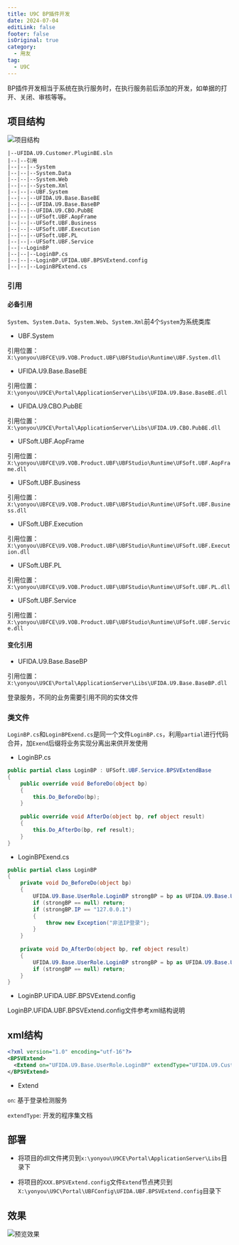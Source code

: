```yaml
---
title: U9C BP插件开发
date: 2024-07-04
editLink: false
footer: false
isOriginal: true
category:
  - 用友
tag:
  - U9C
---
```


BP插件开发相当于系统在执行服务时，在执行服务前后添加的开发，如单据的打开、关闭、审核等等。

## 项目结构

![项目结构](https://image.ilyl.life:8443/yonyou/u9c/plugin/bp/u9c-bp-plugin-code.png)

```
|--UFIDA.U9.Customer.PluginBE.sln
|--|--引用
|--|--|--System
|--|--|--System.Data
|--|--|--System.Web
|--|--|--System.Xml
|--|--|--UBF.System
|--|--|--UFIDA.U9.Base.BaseBE
|--|--|--UFIDA.U9.Base.BaseBP
|--|--|--UFIDA.U9.CBO.PubBE
|--|--|--UFSoft.UBF.AopFrame
|--|--|--UFSoft.UBF.Business
|--|--|--UFSoft.UBF.Execution
|--|--|--UFSoft.UBF.PL
|--|--|--UFSoft.UBF.Service
|--|--LoginBP
|--|--|--LoginBP.cs
|--|--|--LoginBP.UFIDA.UBF.BPSVExtend.config
|--|--|--LoginBPExtend.cs
```

### 引用

#### 必备引用

`System`、`System.Data`、`System.Web`、`System.Xml`前4个`System`为系统类库

- UBF.System

引用位置：`X:\yonyou\UBFCE\U9.VOB.Product.UBF\UBFStudio\Runtime\UBF.System.dll`

- UFIDA.U9.Base.BaseBE

引用位置：`X:\yonyou\U9CE\Portal\ApplicationServer\Libs\UFIDA.U9.Base.BaseBE.dll`

- UFIDA.U9.CBO.PubBE

引用位置：`X:\yonyou\U9CE\Portal\ApplicationServer\Libs\UFIDA.U9.CBO.PubBE.dll`

- UFSoft.UBF.AopFrame

引用位置：`X:\yonyou\UBFCE\U9.VOB.Product.UBF\UBFStudio\Runtime\UFSoft.UBF.AopFrame.dll`

- UFSoft.UBF.Business

引用位置：`X:\yonyou\UBFCE\U9.VOB.Product.UBF\UBFStudio\Runtime\UFSoft.UBF.Business.dll`

- UFSoft.UBF.Execution

引用位置：`X:\yonyou\UBFCE\U9.VOB.Product.UBF\UBFStudio\Runtime\UFSoft.UBF.Execution.dll`

- UFSoft.UBF.PL

引用位置：`X:\yonyou\UBFCE\U9.VOB.Product.UBF\UBFStudio\Runtime\UFSoft.UBF.PL.dll`

- UFSoft.UBF.Service

引用位置：`X:\yonyou\UBFCE\U9.VOB.Product.UBF\UBFStudio\Runtime\UFSoft.UBF.Service.dll`

#### 变化引用

- UFIDA.U9.Base.BaseBP

引用位置：`X:\yonyou\U9CE\Portal\ApplicationServer\Libs\UFIDA.U9.Base.BaseBP.dll`

登录服务，不同的业务需要引用不同的实体文件

### 类文件

`LoginBP.cs`和`LoginBPExend.cs`是同一个文件`LoginBP.cs`，利用`partial`进行代码合并，加`Exend`后缀将业务实现分离出来供开发使用

- LoginBP.cs

```cs
public partial class LoginBP : UFSoft.UBF.Service.BPSVExtendBase
{
    public override void BeforeDo(object bp)
    {
        this.Do_BeforeDo(bp);
    }
    
    public override void AfterDo(object bp, ref object result)
    {
        this.Do_AfterDo(bp, ref result);
    }
}
```

- LoginBPExend.cs

```cs
public partial class LoginBP
{
    private void Do_BeforeDo(object bp)
    {
        UFIDA.U9.Base.UserRole.LoginBP strongBP = bp as UFIDA.U9.Base.UserRole.LoginBP;                    
        if (strongBP == null) return;
        if (strongBP.IP == "127.0.0.1")
        {
            throw new Exception("非法IP登录");
        }
    }
    
    private void Do_AfterDo(object bp, ref object result)
    {
        UFIDA.U9.Base.UserRole.LoginBP strongBP = bp as UFIDA.U9.Base.UserRole.LoginBP;                    
        if (strongBP == null) return;       
    }
}
```

- LoginBP.UFIDA.UBF.BPSVExtend.config

LoginBP.UFIDA.UBF.BPSVExtend.config文件参考xml结构说明

## xml结构

```xml
<?xml version="1.0" encoding="utf-16"?>
<BPSVExtend>
  <Extend on="UFIDA.U9.Base.UserRole.LoginBP" extendType="UFIDA.U9.Customer.LoginPluginBP.LoginBP,UFIDA.U9.Customer.LoginPluginBP.dll" />
</BPSVExtend>
```

- Extend

`on`: 基于登录检测服务

`extendType`: 开发的程序集文档

## 部署

- 将项目的dll文件拷贝到`x:\yonyou\U9CE\Portal\ApplicationServer\Libs`目录下

- 将项目的`XXX.BPSVExtend.config`文件`Extend`节点拷贝到`X:\yonyou\U9C\Portal\UBFConfig\UFIDA.UBF.BPSVExtend.config`目录下

## 效果

![预览效果](https://image.ilyl.life:8443/yonyou/u9c/plugin/bp/u9c-bp-plugin.gif)